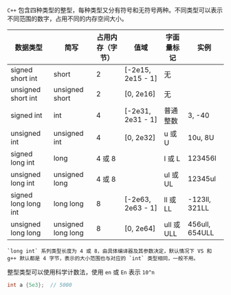 `C++` 包含四种类型的整型，每种类型又分有符号和无符号两种。不同类型可以表示不同范围的数字，占用不同的内存空间大小。

| 数据类型             | 简写               | 占用内存（字节） | 值域              | 字面量标记 | 实例           |
| -------------------- | ------------------ | ---------------- | ----------------- | ---------- | -------------- |
| signed short int     | short              | 2                | [-2e15, 2e15 - 1] | 无         |                |
| unsigned short int   | unsigned short     | 2                | [0, 2e16]         | 无         |                |
| signed int           | int                | 4                | [-2e31, 2e31 - 1] | 普通整数   | 3, -40         |
| unsigned int         | unsigned int       | 4                | [0, 2e32]         | u 或 U     | 10u, 8U        |
| signed long int      | long               | 4 或 8           |                   | l 或 L     | 123456l        |
| unsigned long int    | unsigned long      | 4 或 8           |                   | ul 或 UL   | 12345ul        |
| signed long long int | long long          | 8                | [-2e63, 2e63 - 1] | ll 或 LL   | -123ll, 321LL  |
| unsigned long long   | unsigned long long | 8                | [0, 2e64]         | ull 或 ULL | 456ull, 654ULL |

```ad-info
`long int` 系列类型长度为 4 或 8，由具体编译器及其参数决定，默认情况下 VS 和 g++ 默认都是 4 字节，表示的大小范围也与对应的 `int` 类型相同，一般不用。
```

整型类型可以使用科学计数法，使用 `en` 或 `En` 表示 `10^n`

```c++
int a {5e3};  // 5000
```
